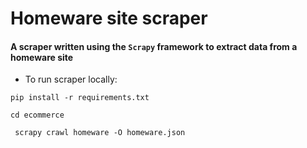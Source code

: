 # Homeware site scraper
#### A scraper written using the `Scrapy` framework to extract data from a homeware site

* To run scraper locally:

``` pip install -r requirements.txt ```

``` cd ecommerce ```

``` scrapy crawl homeware -O homeware.json```